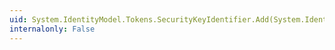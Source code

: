 ```yaml
---
uid: System.IdentityModel.Tokens.SecurityKeyIdentifier.Add(System.IdentityModel.Tokens.SecurityKeyIdentifierClause)
internalonly: False
---
```

